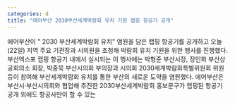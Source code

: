 ```yaml
---
categories: d
title: "에어부산 2030부산세계박람회 유치 기원 랩핑 항공기 공개"
---
```

에어부산이 " 2030 부산세계박람회 유치" 염원을 담은 랩핑 항공기를 공개하고 오늘(22일) 지역 주요 기관장과 시의원을 초청해 박람회 유치 기원을 위한 행사를 진행했다. 부산엑스포 랩핑 항공기 내에서 실시되는 이 행사에는 박형준 부산시장, 장인화 부산상공회의소 회장, 박중묵 부산시의회 부의장과 시의회 2030세계박람회특별위원회 위원 등이 참여해 부산세계박람회 유치를 통한 부산의 새로운 도약을 염원했다. 에어부산은 부산시·부산시의회와 협업해 추진한 2030부산세계박람회 홍보문구가 랩핑된 항공기 공개 외에도 항공사만이 할 수 있는